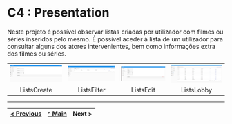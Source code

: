 # C4 : Presentation

  Neste projeto é possível observar listas criadas por utilizador com filmes ou séries inseridos pelo mesmo. 
É possível aceder à lista de um utilizador para consultar alguns dos atores intervenientes, bem como informações extra dos filmes ou séries.

| | | | |
:---: | :---: | :---: | :---:
![img01](/docs/img/listscreate.PNG) | ![img02](/docs/img/listsfiltro.PNG) | ![img03](/docs/img/listsedit.PNG) | ![img04](/docs/img/listslobby.PNG)
ListsCreate | ListsFilter | ListsEdit | ListsLobby

---  
[< Previous](c3.md) | [^ Main](https://github.com/movie-stack/report-main/tree/main/docs) | Next >
:--- | :---: | ---: 
